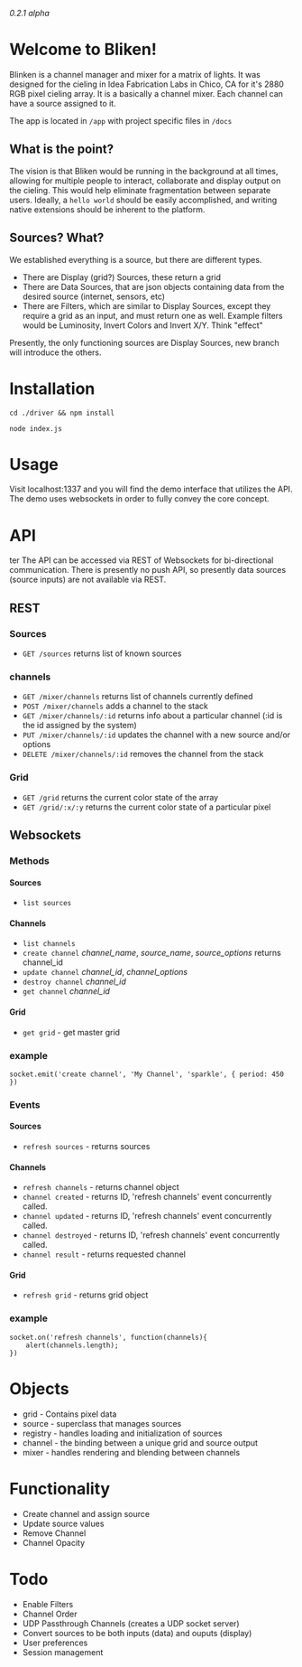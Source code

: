 _0.2.1 alpha_

# Welcome to Bliken!

Blinken is a channel manager and mixer for a matrix of lights. It was designed for the cieling in Idea Fabrication Labs in Chico, CA for it's 2880 RGB pixel cieling array. It is a basically a channel mixer. Each channel can have a source assigned to it.

The app is located in `/app` with project specific files in `/docs`

## What is the point?

The vision is that Bliken would be running in the background at all times, allowing for multiple people to interact, collaborate and display output on the cieling. This would help eliminate fragmentation between separate users. Ideally, a `hello world` should be easily accomplished, and writing native extensions should be inherent to the platform.

## Sources? What?

We established everything is a source, but there are different types.

* There are Display (grid?) Sources, these return a grid
* There are Data Sources, that are json objects containing data from the desired source (internet, sensors, etc)
* There are Filters, which are similar to Display Sources, except they require a grid as an input, and must return one as well. Example filters would be Luminosity, Invert Colors and Invert X/Y. Think "effect"

Presently, the only functioning sources are Display Sources, new branch will introduce the others. 

# Installation

`cd ./driver && npm install`

`node index.js`

# Usage

Visit localhost:1337 and you will find the demo interface that utilizes the API. The demo uses websockets in order to fully convey the core concept. 

# API
ter
The API can be accessed via REST of Websockets for bi-directional communication. There is presently no push API, so presently data sources (source inputs) are not available via REST. 

## REST

### Sources

* `GET /sources` returns list of known sources

### channels

* `GET /mixer/channels` returns list of channels currently defined
* `POST /mixer/channels` adds a channel to the stack
* `GET /mixer/channels/:id` returns info about a particular channel (:id is the id assigned by the system)
* `PUT /mixer/channels/:id` updates the channel with a new source and/or options
* `DELETE /mixer/channels/:id` removes the channel from the stack

### Grid

* `GET /grid` returns the current color state of the array
* `GET /grid/:x/:y` returns the current color state of a particular pixel

## Websockets

### Methods

#### Sources

* `list sources`

#### Channels 

* `list channels` 
* `create channel` *channel_name*, *source_name*, *source_options* returns channel_id
* `update channel` *channel_id*, *channel_options*
* `destroy channel` *channel_id*
* `get channel` *channel_id*

#### Grid

* `get grid` - get master grid

### example 

```socket.emit('create channel', 'My Channel', 'sparkle', { period: 450 })```

### Events

#### Sources

* `refresh sources` - returns sources

#### Channels 

* `refresh channels` - returns channel object
* `channel created` - returns ID, 'refresh channels' event concurrently called.
* `channel updated` - returns ID, 'refresh channels' event concurrently called.
* `channel destroyed` - returns ID, 'refresh channels' event concurrently called.
* `channel result` - returns requested channel

#### Grid

* `refresh grid` - returns grid object

### example 

```
socket.on('refresh channels', function(channels){
	alert(channels.length);
})
```

# Objects

* grid - Contains pixel data
* source - superclass that manages sources
* registry - handles loading and initialization of sources
* channel - the binding between a unique grid and source output
* mixer - handles rendering and blending between channels 

# Functionality
- Create channel and assign source
- Update source values
- Remove Channel
- Channel Opacity

# Todo
- Enable Filters
- Channel Order
- UDP Passthrough Channels (creates a UDP socket server)
- Convert sources to be both inputs (data) and ouputs (display)
- User preferences
- Session management

